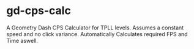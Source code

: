 # gd-cps-calc
A Geometry Dash CPS Calculator for TPLL levels.
Assumes a constant speed and no click variance. Automatically Calculates required FPS and Time aswell.
